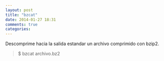 ```yaml
---
layout: post
title: "bzcat"
date: 2014-01-27 18:31
comments: true
categories: 
---
```

Descomprime hacia la salida estandar un archivo comprimido con bzip2.

>$ bzcat archivo.bz2

